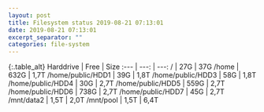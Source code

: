 ```yaml
---
layout: post
title: Filesystem status 2019-08-21 07:13:01
date: 2019-08-21 07:13:01
excerpt_separator: ""
categories: file-system
---
```

{:.table_alt}
Harddrive | Free | Size
:--- | ---: | ---:
/ | 27G | 37G
/home | 632G | 1,7T
/home/public/HDD1 | 39G | 1,8T
/home/public/HDD3 | 58G | 1,8T
/home/public/HDD4 | 30G | 2,7T
/home/public/HDD5 | 559G | 2,7T
/home/public/HDD6 | 738G | 2,7T
/home/public/HDD7 | 45G | 2,7T
/mnt/data2 | 1,5T | 2,0T
/mnt/pool | 1,5T | 6,4T
